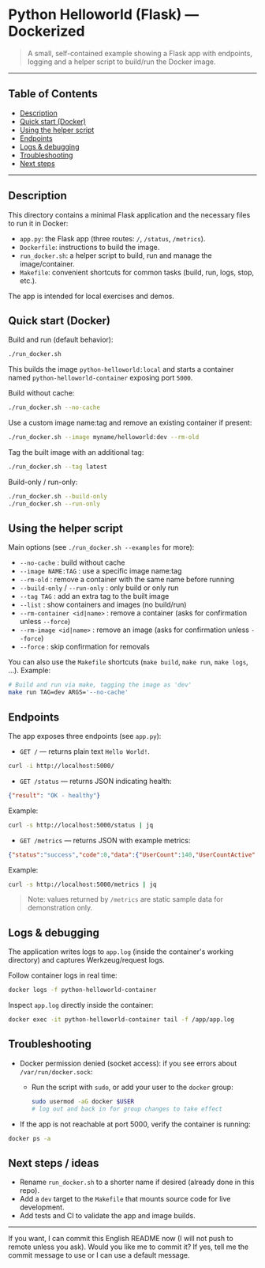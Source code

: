 # Python Helloworld (Flask) — Dockerized

> A small, self-contained example showing a Flask app with endpoints, logging and a helper script to build/run the Docker image.

---

## Table of Contents

- [Description](#description)
- [Quick start (Docker)](#quick-start-docker)
- [Using the helper script](#using-the-helper-script)
- [Endpoints](#endpoints)
- [Logs & debugging](#logs--debugging)
- [Troubleshooting](#troubleshooting)
- [Next steps](#next-steps)

---

## Description

This directory contains a minimal Flask application and the necessary files to run it in Docker:

- `app.py`: the Flask app (three routes: `/`, `/status`, `/metrics`).
- `Dockerfile`: instructions to build the image.
- `run_docker.sh`: a helper script to build, run and manage the image/container.
- `Makefile`: convenient shortcuts for common tasks (build, run, logs, stop, etc.).

The app is intended for local exercises and demos.

## Quick start (Docker)

Build and run (default behavior):

```bash
./run_docker.sh
```

This builds the image `python-helloworld:local` and starts a container named `python-helloworld-container` exposing port `5000`.

Build without cache:

```bash
./run_docker.sh --no-cache
```

Use a custom image name:tag and remove an existing container if present:

```bash
./run_docker.sh --image myname/helloworld:dev --rm-old
```

Tag the built image with an additional tag:

```bash
./run_docker.sh --tag latest
```

Build-only / run-only:

```bash
./run_docker.sh --build-only
./run_docker.sh --run-only
```

## Using the helper script

Main options (see `./run_docker.sh --examples` for more):

- `--no-cache` : build without cache
- `--image NAME:TAG` : use a specific image name:tag
- `--rm-old` : remove a container with the same name before running
- `--build-only` / `--run-only` : only build or only run
- `--tag TAG` : add an extra tag to the built image
- `--list` : show containers and images (no build/run)
- `--rm-container <id|name>` : remove a container (asks for confirmation unless `--force`)
- `--rm-image <id|name>` : remove an image (asks for confirmation unless `--force`)
- `--force` : skip confirmation for removals

You can also use the `Makefile` shortcuts (`make build`, `make run`, `make logs`, ...). Example:

```bash
# Build and run via make, tagging the image as 'dev'
make run TAG=dev ARGS='--no-cache'
```

## Endpoints

The app exposes three endpoints (see `app.py`):

- `GET /` — returns plain text `Hello World!`.

```bash
curl -i http://localhost:5000/
```

- `GET /status` — returns JSON indicating health:

```json
{"result": "OK - healthy"}
```

Example:

```bash
curl -s http://localhost:5000/status | jq
```

- `GET /metrics` — returns JSON with example metrics:

```json
{"status":"success","code":0,"data":{"UserCount":140,"UserCountActive":23}}
```

Example:

```bash
curl -s http://localhost:5000/metrics | jq
```

> Note: values returned by `/metrics` are static sample data for demonstration only.

## Logs & debugging

The application writes logs to `app.log` (inside the container's working directory) and captures Werkzeug/request logs.

Follow container logs in real time:

```bash
docker logs -f python-helloworld-container
```

Inspect `app.log` directly inside the container:

```bash
docker exec -it python-helloworld-container tail -f /app/app.log
```

## Troubleshooting

- Docker permission denied (socket access): if you see errors about `/var/run/docker.sock`:

  - Run the script with `sudo`, or add your user to the `docker` group:

    ```bash
    sudo usermod -aG docker $USER
    # log out and back in for group changes to take effect
    ```

- If the app is not reachable at port 5000, verify the container is running:

```bash
docker ps -a
```

## Next steps / ideas

- Rename `run_docker.sh` to a shorter name if desired (already done in this repo).
- Add a `dev` target to the `Makefile` that mounts source code for live development.
- Add tests and CI to validate the app and image builds.

---

If you want, I can commit this English README now (I will not push to remote unless you ask). Would you like me to commit it? If yes, tell me the commit message to use or I can use a default message.
